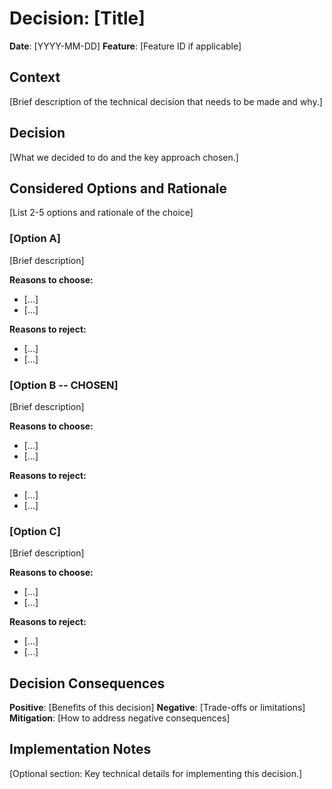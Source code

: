 <!-- Use this template when documenting significant architectural change. 
Save the output as `product/adr/adr-YYYY-MM-DD.md`
-->

# Decision: [Title]

**Date**: [YYYY-MM-DD]
**Feature**: [Feature ID if applicable]

## Context

[Brief description of the technical decision that needs to be made and why.]

## Decision

[What we decided to do and the key approach chosen.]

## Considered Options and Rationale

[List 2-5 options and rationale of the choice]

### [Option A]

[Brief description]

**Reasons to choose:**

- [...]
- [...]

**Reasons to reject:**

- [...]
- [...]

### [Option B -- CHOSEN]

[Brief description]

**Reasons to choose:**

- [...]
- [...]

**Reasons to reject:**

- [...]
- [...]

### [Option C]

[Brief description]

**Reasons to choose:**

- [...]
- [...]

**Reasons to reject:**

- [...]
- [...]

## Decision Consequences

**Positive**: [Benefits of this decision]
**Negative**: [Trade-offs or limitations]
**Mitigation**: [How to address negative consequences]

## Implementation Notes

[Optional section: Key technical details for implementing this decision.]

